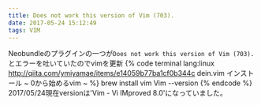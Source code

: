 ```yaml
---
title: Does not work this version of Vim (703).
date: 2017-05-24 15:12:49
tags: VIM
---
```

Neobundleのプラグインの一つが`Does not work this version of Vim (703).`とエラーを吐いていたのでvimを更新
{% code terminal lang:linux http://qiita.com/ymiyamae/items/e14059b77ba1cf0b344c dein.vim インストール ~ 0から始めるvim ~ %}
brew install vim
Vim --version
{% endcode %}
2017/05/24現在versionは'Vim - Vi IMproved 8.0'になっていました。
